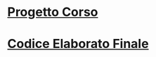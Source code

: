 # [Progetto Corso](ProgettoCorso%2FprogettoCorso.md)
# [Codice Elaborato Finale](CodiceElaboratoFinale%2FelaboratoFinale.md)
